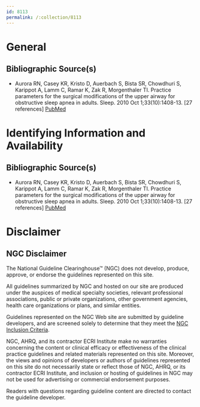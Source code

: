 ```yaml
---
id: 8113
permalink: /:collection/8113
---
```


# General

## Bibliographic Source(s)

- Aurora RN, Casey KR, Kristo D, Auerbach S, Bista SR, Chowdhuri S, Karippot A, Lamm C, Ramar K, Zak R, Morgenthaler TI. Practice parameters for the surgical modifications of the upper airway for obstructive sleep apnea in adults. Sleep. 2010 Oct 1;33(10):1408-13. [27 references] [ PubMed ](http://www.ncbi.nlm.nih.gov/entrez/query.fcgi?cmd=Retrieve&db=pubmed&dopt=Abstract&list_uids=21061864)

# Identifying Information and Availability

## Bibliographic Source(s)

- Aurora RN, Casey KR, Kristo D, Auerbach S, Bista SR, Chowdhuri S, Karippot A, Lamm C, Ramar K, Zak R, Morgenthaler TI. Practice parameters for the surgical modifications of the upper airway for obstructive sleep apnea in adults. Sleep. 2010 Oct 1;33(10):1408-13. [27 references] [ PubMed ](http://www.ncbi.nlm.nih.gov/entrez/query.fcgi?cmd=Retrieve&db=pubmed&dopt=Abstract&list_uids=21061864)

# Disclaimer

## NGC Disclaimer

The National Guideline Clearinghouse™ (NGC) does not develop, produce, approve, or endorse the guidelines represented on this site.

All guidelines summarized by NGC and hosted on our site are produced under the auspices of medical specialty societies, relevant professional associations, public or private organizations, other government agencies, health care organizations or plans, and similar entities.

Guidelines represented on the NGC Web site are submitted by guideline developers, and are screened solely to determine that they meet the [NGC Inclusion Criteria](/help-and-about/summaries/inclusion-criteria).

NGC, AHRQ, and its contractor ECRI Institute make no warranties concerning the content or clinical efficacy or effectiveness of the clinical practice guidelines and related materials represented on this site. Moreover, the views and opinions of developers or authors of guidelines represented on this site do not necessarily state or reflect those of NGC, AHRQ, or its contractor ECRI Institute, and inclusion or hosting of guidelines in NGC may not be used for advertising or commercial endorsement purposes.

Readers with questions regarding guideline content are directed to contact the guideline developer.


